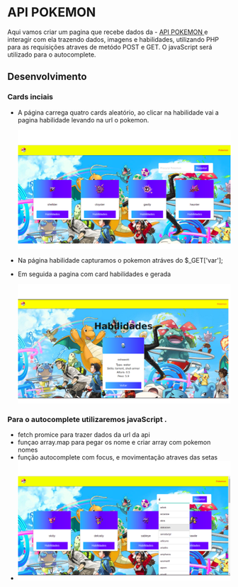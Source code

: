 # API POKEMON

Aqui vamos criar um pagina que recebe dados da - [API POKEMON ](https://pokeapi.co) e interagir com ela trazendo dados, imagens e habilidades, utilizando PHP para as requisições atraves de metódo POST e GET. O javaScript será utilizado para o autocomplete.

## Desenvolvimento

###  Cards inciais

* A página carrega quatro cards aleatório, ao clicar na habilidade vai a pagina habilidade levando na url o pokemon.

  ![Autocomplete/card](https://github.com/sandrosa1/api-fatec/blob/main/public/cardsiniciais.png)

* Na página habilidade capturamos o pokemon atráves do $_GET['var'];

* Em seguida a pagina com card habilidades e gerada

  ![Autocomplete/card](https://github.com/sandrosa1/api-fatec/blob/main/public/habilidades.png)

### Para o autocomplete utilizaremos javaScript .

* fetch promice para trazer dados da url da api
* funçao array.map para pegar os nome e criar array com pokemon nomes
* função autocomplete com focus, e movimentação atraves das setas
* ![Autocomplete/card](https://github.com/sandrosa1/api-fatec/blob/main/public/autocomplete.png)



